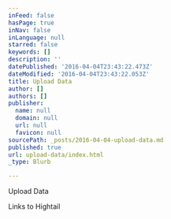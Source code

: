 ```yaml
---
inFeed: false
hasPage: true
inNav: false
inLanguage: null
starred: false
keywords: []
description: ''
datePublished: '2016-04-04T23:43:22.473Z'
dateModified: '2016-04-04T23:43:22.053Z'
title: Upload Data
author: []
authors: []
publisher:
  name: null
  domain: null
  url: null
  favicon: null
sourcePath: _posts/2016-04-04-upload-data.md
published: true
url: upload-data/index.html
_type: Blurb

---
```

Upload Data

Links to Hightail